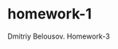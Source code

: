 # homework-1
Dmitriy Belousov. Homework-3
<link
      rel="stylesheet"
      href="https://cdnjs.cloudflare.com/ajax/libs/modern-normalize/1.0.0/modern-normalize.min.css"
      integrity="sha512-ISS7cAi1PEhQ8jnbJpJZMd29NlhNj4AWYyLOSp2CE/CsHxTCu+r+t0D2yoJudVrd0/8fTVPUVDzY5Tvli75u/g=="
      crossorigin="anonymous">
      
